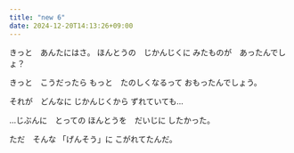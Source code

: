 ```yaml
---
title: "new 6"
date: 2024-12-20T14:13:26+09:00
---
```

きっと　あんたにはさ。
ほんとうの　じかんじくに
みたものが　あったんでしょ？

きっと　こうだったら
もっと　たのしくなるって
おもったんでしょう。

それが　どんなに
じかんじくから
ずれていても…

…じぶんに　とっての
ほんとうを　だいじに
したかった。

ただ　そんな
「げんそう」に
こがれてたんだ。
